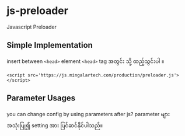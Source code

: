 # js-preloader
Javascript Preloader

## Simple Implementation
insert between ```<head>``` element
```<head>``` tag အတွင်း သို့ ထည့်သွင်းပါ ။
  
```
<script src='https://js.mingalartech.com/production/preloader.js'></script>
```
  
## Parameter Usages
you can change config by using parameters after js?
parameter များအသုံးပြု၍ setting အား ပြင်ဆင်နိုင်ပါသည်။

